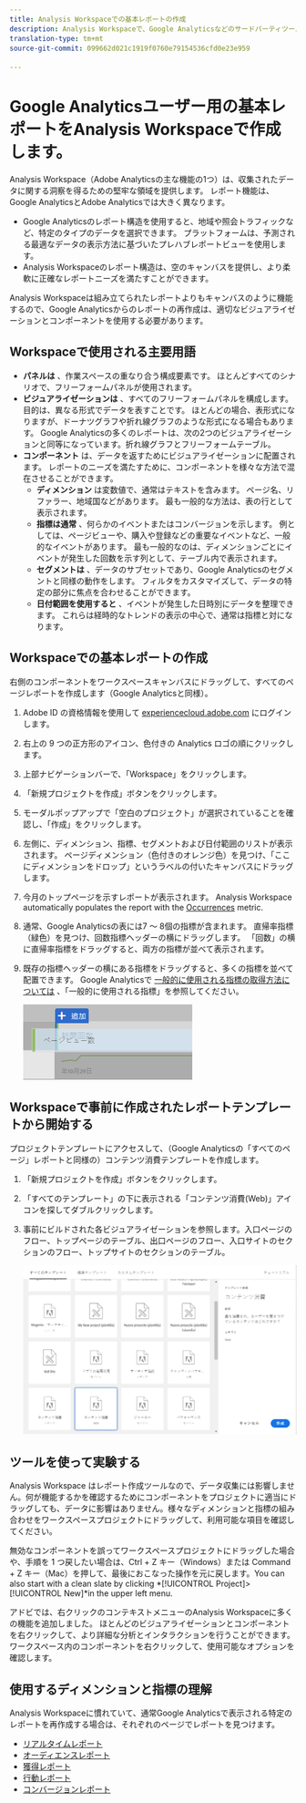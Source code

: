 ```yaml
---
title: Analysis Workspaceでの基本レポートの作成
description: Analysis Workspaceで、Google Analyticsなどのサードパーティツールに詳しいユーザーを対象とした基本レポートを作成する方法を説明します。
translation-type: tm+mt
source-git-commit: 099662d021c1919f0760e79154536cfd0e23e959

---
```



# Google Analyticsユーザー用の基本レポートをAnalysis Workspaceで作成します。

Analysis Workspace（Adobe Analyticsの主な機能の1つ）は、収集されたデータに関する洞察を得るための堅牢な領域を提供します。 レポート機能は、Google AnalyticsとAdobe Analyticsでは大きく異なります。

* Google Analyticsのレポート構造を使用すると、地域や照会トラフィックなど、特定のタイプのデータを選択できます。 プラットフォームは、予測される最適なデータの表示方法に基づいたプレハブレポートビューを使用します。
* Analysis Workspaceのレポート構造は、空のキャンバスを提供し、より柔軟に正確なレポートニーズを満たすことができます。

Analysis Workspaceは組み立てられたレポートよりもキャンバスのように機能するので、Google Analyticsからのレポートの再作成は、適切なビジュアライゼーションとコンポーネントを使用する必要があります。

## Workspaceで使用される主要用語

* **パネルは** 、作業スペースの重なり合う構成要素です。 ほとんどすべてのシナリオで、フリーフォームパネルが使用されます。
* **ビジュアライゼーションは** 、すべてのフリーフォームパネルを構成します。 目的は、異なる形式でデータを表すことです。 ほとんどの場合、表形式になりますが、ドーナツグラフや折れ線グラフのような形式になる場合もあります。 Google Analyticsの多くのレポートは、次の2つのビジュアライゼーションと同等になっています。折れ線グラフとフリーフォームテーブル。
* **コンポーネント** は、データを返すためにビジュアライゼーションに配置されます。 レポートのニーズを満たすために、コンポーネントを様々な方法で混在させることができます。
   * **ディメンション** は変数値で、通常はテキストを含みます。 ページ名、リファラー、地域国などがあります。 最も一般的な方法は、表の行として表示されます。
   * **指標は通常** 、何らかのイベントまたはコンバージョンを示します。 例としては、ページビューや、購入や登録などの重要なイベントなど、一般的なイベントがあります。 最も一般的なのは、ディメンションごとにイベントが発生した回数を示す列として、テーブル内で表示されます。
   * **セグメントは** 、データのサブセットであり、Google Analyticsのセグメントと同様の動作をします。 フィルタをカスタマイズして、データの特定の部分に焦点を合わせることができます。
   * **日付範囲を使用すると** 、イベントが発生した日時別にデータを整理できます。 これらは経時的なトレンドの表示の中心で、通常は指標と対になります。

## Workspaceでの基本レポートの作成

右側のコンポーネントをワークスペースキャンバスにドラッグして、すべてのページレポートを作成します（Google Analyticsと同様）。

1. Adobe ID の資格情報を使用して [experiencecloud.adobe.com](https://experiencecloud.adobe.com) にログインします。
1. 右上の 9 つの正方形のアイコン、色付きの Analytics ロゴの順にクリックします。
1. 上部ナビゲーションバーで、「Workspace」をクリックします。
1. 「新規プロジェクトを作成」ボタンをクリックします。
1. モーダルポップアップで「空白のプロジェクト」が選択されていることを確認し、「作成」をクリックします。
1. 左側に、ディメンション、指標、セグメントおよび日付範囲のリストが表示されます。 ページディメンション（色付きのオレンジ色）を見つけ、「ここにディメンションをドロップ」というラベルの付いたキャンバスにドラッグします。
1. 今月のトップページを示すレポートが表示されます。 Analysis Workspace automatically populates the report with the [Occurrences](/help/components/c-variables/c-metrics/metrics-occurrences.md) metric.
1. 通常、Google Analyticsの表には7 ～ 8個の指標が含まれます。 直帰率指標（緑色）を見つけ、回数指標ヘッダーの横にドラッグします。 「回数」の横に直帰率指標をドラッグすると、両方の指標が並べて表示されます。
1. 既存の指標ヘッダーの横にある指標をドラッグすると、多くの指標を並べて配置できます。 Google Analyticsで [一般的に使用される指標の取得方法については](common-metrics.md) 、「一般的に使用される指標」を参照してください。

   ![新しい指標](/help/technotes/ga-to-aa/assets/new_metric.png)

## Workspaceで事前に作成されたレポートテンプレートから開始する

プロジェクトテンプレートにアクセスして、（Google Analyticsの「すべてのページ」レポートと同様の）コンテンツ消費テンプレートを作成します。

1. 「新規プロジェクトを作成」ボタンをクリックします。
1. 「すべてのテンプレート」の下に表示される「コンテンツ消費(Web)」アイコンを探してダブルクリックします。
1. 事前にビルドされた各ビジュアライゼーションを参照します。入口ページのフロー、トップページのテーブル、出口ページのフロー、入口サイトのセクションのフロー、トップサイトのセクションのテーブル。

   ![テンプレートの選択](/help/technotes/ga-to-aa/assets/content_consumption_template.png)

## ツールを使って実験する

Analysis Workspace はレポート作成ツールなので、データ収集には影響しません。何が機能するかを確認するためにコンポーネントをプロジェクトに適当にドラッグしても、データに影響はありません。様々なディメンションと指標の組み合わせをワークスペースプロジェクトにドラッグして、利用可能な項目を確認してください。

無効なコンポーネントを誤ってワークスペースプロジェクトにドラッグした場合や、手順を 1 つ戻したい場合は、Ctrl + Z キー（Windows）または Command + Z キー（Mac）を押して、最後におこなった操作を元に戻します。You can also start with a clean slate by clicking *[!UICONTROL Project]>[!UICONTROL New]*in the upper left menu.

アドビでは、右クリックのコンテキストメニューのAnalysis Workspaceに多くの機能を追加しました。 ほとんどのビジュアライゼーションとコンポーネントを右クリックして、より詳細な分析とインタラクションを行うことができます。 ワークスペース内のコンポーネントを右クリックして、使用可能なオプションを確認します。

## 使用するディメンションと指標の理解

Analysis Workspaceに慣れていて、通常Google Analyticsで表示される特定のレポートを再作成する場合は、それぞれのページでレポートを見つけます。

* [リアルタイムレポート](realtime-reports.md)
* [オーディエンスレポート](audience-reports.md)
* [獲得レポート](acquisition-reports.md)
* [行動レポート](behavior-reports.md)
* [コンバージョンレポート](conversions-reports.md)
